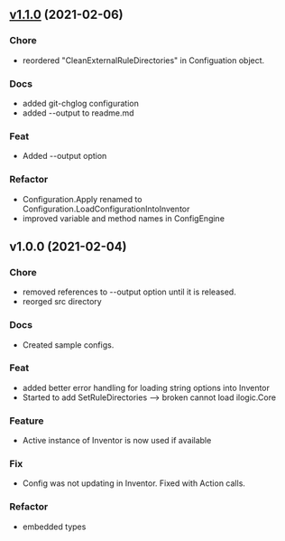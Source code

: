 
<a name="v1.1.0"></a>
## [v1.1.0](https://github.com/jordanrobot/config-loader/compare/v1.0.0...v1.1.0) (2021-02-06)

### Chore

* reordered "CleanExternalRuleDirectories" in Configuation object.

### Docs

* added git-chglog configuration
* added --output to readme.md

### Feat

* Added --output option

### Refactor

* Configuration.Apply renamed to Configuration.LoadConfigurationIntoInventor
* improved variable and method names in ConfigEngine


<a name="v1.0.0"></a>
## v1.0.0 (2021-02-04)

### Chore

* removed references to --output option until it is released.
* reorged src directory

### Docs

* Created sample configs.

### Feat

* added better error handling for loading string options into Inventor
* Started to add SetRuleDirectories --> broken cannot load ilogic.Core

### Feature

* Active instance of Inventor is now used if available

### Fix

* Config was not updating in Inventor. Fixed with Action<T> calls.

### Refactor

* embedded types

